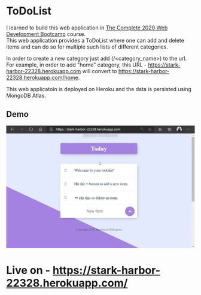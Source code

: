 # ToDoList
I learned to build this web application in [The Complete 2020 Web Development Bootcamp](https://www.udemy.com/course/the-complete-web-development-bootcamp/) course. <br />
This web application provides a ToDoList where one can add and delete items and can do so for multiple such lists of different categories. 

In order to create a new category just add (/<category_name>) to the url. For example, in order to add "home" category, this URL - https://stark-harbor-22328.herokuapp.com will convert to https://stark-harbor-22328.herokuapp.com/home.

This web applicatoin is deployed on Heroku and the data is persisted using MongoDB Atlas.

Demo
-----------
![](https://github.com/Ayushman-500/Ayushman-500/blob/master/ToDoList-Web-App.gif)

# Live on - https://stark-harbor-22328.herokuapp.com/

